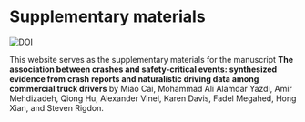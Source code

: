 # Supplementary materials

[![DOI](https://zenodo.org/badge/215154957.svg)](https://zenodo.org/badge/latestdoi/215154957)

This website serves as the supplementary materials for the manuscript **The association between crashes and safety-critical events: synthesized evidence from crash reports and naturalistic driving data among commercial truck drivers** by Miao Cai, Mohammad Ali Alamdar Yazdi, Amir Mehdizadeh, Qiong Hu, Alexander Vinel, Karen Davis, Fadel Megahed, Hong Xian, and Steven Rigdon.